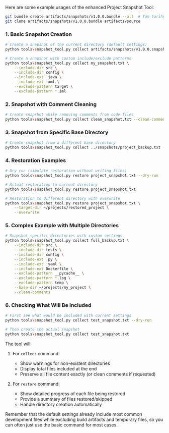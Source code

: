 Here are some example usages of the enhanced Project Snapshot Tool:

```bash
git bundle create artifacts/snapshots/v1.0.0.bundle --all  # Tüm tarihçeyi tek dosyada
git clone artifacts/snapshots/v1.0.0.bundle artifacts/source
```

### 1. Basic Snapshot Creation
```bash
# Create a snapshot of the current directory (default settings)
python tools\snapshot_tool.py collect artifacts/snapshots/v1.0.0.snapshot

# Create a snapshot with custom include/exclude patterns
python tools\snapshot_tool.py collect my_snapshot.txt \
    --include-dir src \
    --include-dir config \
    --include-ext .java \
    --include-ext .xml \
    --exclude-pattern target \
    --exclude-pattern *.iml
```

### 2. Snapshot with Comment Cleaning
```bash
# Create snapshot while removing comments from code files
python tools\snapshot_tool.py collect clean_snapshot.txt --clean-comments
```

### 3. Snapshot from Specific Base Directory
```bash
# Create snapshot from a different base directory
python tools\snapshot_tool.py collect ../snapshots/project_backup.txt --base-dir ~/projects/my_project
```

### 4. Restoration Examples
```bash
# Dry run (simulate restoration without writing files)
python tools\snapshot_tool.py restore project_snapshot.txt --dry-run

# Actual restoration to current directory
python tools\snapshot_tool.py restore project_snapshot.txt

# Restoration to different directory with overwrite
python tools\snapshot_tool.py restore project_snapshot.txt \
    --target-dir ~/projects/restored_project \
    --overwrite
```

### 5. Complex Example with Multiple Directories
```bash
# Snapshot specific directories with custom settings
python tools\snapshot_tool.py collect full_backup.txt \
    --include-dir src \
    --include-dir tests \
    --include-dir config \
    --include-ext .py \
    --include-ext .yaml \
    --include-ext Dockerfile \
    --exclude-pattern __pycache__ \
    --exclude-pattern *.log \
    --exclude-pattern temp \
    --base-dir ~/projects/my_project \
    --clean-comments
```

### 6. Checking What Will Be Included
```bash
# First see what would be included with current settings
python tools\snapshot_tool.py collect test_snapshot.txt --dry-run

# Then create the actual snapshot
python tools\snapshot_tool.py collect test_snapshot.txt
```

The tool will:
1. For `collect` command:
   - Show warnings for non-existent directories
   - Display total files included at the end
   - Preserve all file content exactly (or clean comments if requested)

2. For `restore` command:
   - Show detailed progress of each file being restored
   - Provide a summary of files restored/skipped
   - Handle directory creation automatically

Remember that the default settings already include most common development files while excluding build artifacts and temporary files, so you can often just use the basic command for most cases.